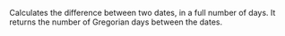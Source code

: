 Calculates the difference between two dates, in a full number of days.
It returns the number of Gregorian days between the dates.
